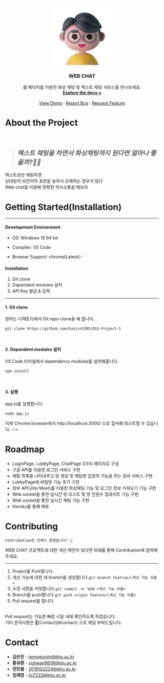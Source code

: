 <!-- PROJECT LOGO -->
<br />
<div align="center">
  <a href="https://github.com/othneildrew/Best-README-Template">
    <img src="https://github.com/Eunjin3395/OSS-Project-5/blob/main/public/images/01.png" alt="Logo" width="200">
  </a>

  <h3 align="center">WEB CHAT</h3>

  <p align="center">
    웹 페이지를 이용한 화상 채팅 및 텍스트 채팅 서비스를 만나보세요.
    <br />
    <a href="https://github.com/Eunjin3395/OSS-Project-5"><strong>Explore the docs »</strong></a>
    <br />
    <br />
    <a href="https://tranquil-river-87865.herokuapp.com/">View Demo</a>
    ·
    <a href="https://github.com/Eunjin3395/OSS-Project-5">Report Bug</a>
    ·
    <a href="https://github.com/Eunjin3395/OSS-Project-5">Request Feature</a>
  </p>
</div>

# About the Project

<br>

> ## ***텍스트 채팅을 하면서 화상채팅까지 된다면 얼마나 좋을까?🤷‍♂️***

 텍스트로만 채팅하면<br>
 상대방의 비언어적 표현을 놓쳐서 오해하는 경우가 많다<br>
 Web chat을 이용해 정확한 의사소통을 해보자<br>

 # Getting Started(Installation)
<hr>

#### Development Environment

- OS: Windows 10 64 bit

- Compiler: VS Code

- Browser Support: chrome(Latest)✅

#### Installation

 1. Git clone
 2. Dependent modules 설치
 3. API Key 발급 & 입력

<hr>

#### 1. Git clone
 
원하는 디렉토리에서 Git repo clone을 해 줍니다.

```
git clone https://github.com/Eunjin3395/OSS-Project-5
```
<br>

#### 2. Dependent modules 설치
 
VS Code 터미널에서 dependency modules를 설치해줍니다.

    npm install
<br>

#### 3. 실행

app.js를 실행합니다.

    node app.js
이제 Chrome browser에서 http://localhost:3000/ 으로 접속해 테스트할 수 있습니다. -->


 # Roadmap

- LoginPage, LobbyPage, ChatPage 3가지 페이지로 구성
- 구글 API를 이용한 로그인 서비스 구현
- 채팅 목록을 나타내주고 방 생성 및 채팅방 입장의 기능을 하는 로비 서비스 구현
- LobbyPage에 비밀방 기능 추가 구현
- 외부 API(Jitsi Meet)를 이용한 화상채팅 기능 및 로그인 정보 가져오기 기능 구현
- Web socket을 통한 실시간 방 리스트 및 방 인원수 업데이트 기능 구현
- Web socket을 통한 실시간 채팅 기능 구현
- Heroku를 통해 배포

# Contributing

```
Contribution은 언제나 환영입니다! 🙌
```

WEB CHAT 프로젝트에 대한 개선 제안이 있다면 아래를 통해 Contribution에 참여해 주세요.<hr>

1. Project를 Fork합니다.
2. 개선 기능에 대한 새 branch를 생성합니다.`git branch featrue/<개선 기능 이름>`
3. 수정 사항을 커밋합니다.`git commit -m "Add <개선 기능 이름>`
4. Branch를 push합니다.`git push origin feature/<개선 기능 이름>`
5. Pull request를 합니다.

<br>
Pull request는 가능한 빠른 시일 내에 확인하도록 하겠습니다.<br>
기타 문의사항은 📧[Contact](#contact) 으로 메일 부탁드립니다.<br>

# Contact

- **김은진** - jennyeunjin@khu.ac.kr
- **황유환** - yuhwan9819@khu.ac.kr
- **전민철** - 2019102224@khu.ac.kr
- **임재영** - ljy7223@khu.ac.kr
